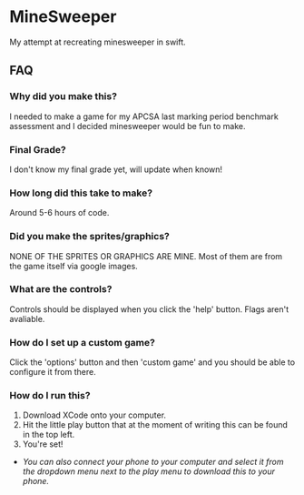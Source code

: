 # MineSweeper
My attempt at recreating minesweeper in swift.
## FAQ
### Why did you make this?
I needed to make a game for my APCSA last marking period benchmark assessment and I decided minesweeper would be fun to make.
### Final Grade?
I don't know my final grade yet, will update when known!
### How long did this take to make?
Around 5-6 hours of code.
### Did you make the sprites/graphics?
NONE OF THE SPRITES OR GRAPHICS ARE MINE. Most of them are from the game itself via google images.
### What are the controls?
Controls should be displayed when you click the 'help' button. Flags aren't avaliable.
### How do I set up a custom game?
Click the 'options' button and then 'custom game' and you should be able to configure it from there.
### How do I run this?
1. Download XCode onto your computer. 
2. Hit the little play button that at the moment of writing this can be found in the top left. 
3. You're set!
- *You can also connect your phone to your computer and select it from the dropdown menu next to the play menu to download this to your phone.*

